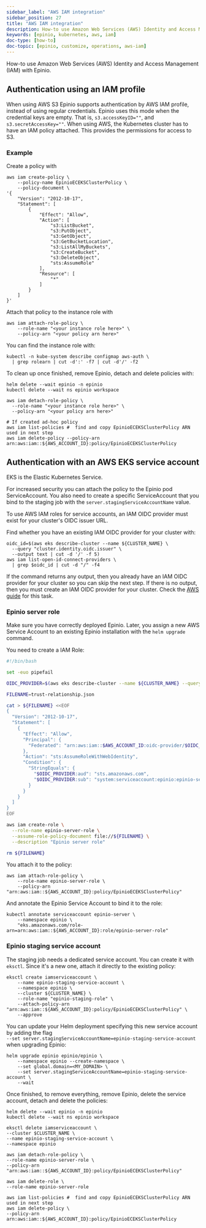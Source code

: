 ```yaml
---
sidebar_label: "AWS IAM integration"
sidebar_position: 27
title: "AWS IAM integration"
description: How-to use Amazon Web Services (AWS) Identity and Access Management (IAM) with Epinio.
keywords: [epinio, kubernetes, aws, iam]
doc-type: [how-to]
doc-topic: [epinio, customize, operations, aws-iam]
---
```


<head>
  <link rel="canonical" href="https://docs.epinio.io/howtos/operations/aws_iam_integration"/>
</head>

How-to use Amazon Web Services (AWS) Identity and Access Management (IAM) with Epinio.

## Authentication using an IAM profile

When using AWS S3 Epinio supports authentication by AWS IAM profile, instead of using regular credentials.
Epinio uses this mode when the credential keys are empty.
That is, `s3.accessKeyID=""`, and `s3.secretAccessKey=""`.
When using AWS, the Kubernetes cluster has to have an IAM policy attached.
This provides the permissions for access to S3.

### Example

Create a policy with

```console
aws iam create-policy \
    --policy-name EpinioECEKSClusterPolicy \
    --policy-document \
'{
    "Version": "2012-10-17",
    "Statement": [
        {
            "Effect": "Allow",
            "Action": [
                "s3:ListBucket",
                "s3:PutObject",
                "s3:GetObject",
                "s3:GetBucketLocation",
                "s3:ListAllMyBuckets",
                "s3:CreateBucket",
                "s3:DeleteObject",
                "sts:AssumeRole"
            ],
            "Resource": [
                "*"
            ]
        }
    ]
}'
```

Attach that policy to the instance role with

```console
aws iam attach-role-policy \
    --role-name "<your instance role here>" \
    --policy-arn "<your policy arn here>"
```

You can find the instance role with:

```console
kubectl -n kube-system describe configmap aws-auth \
  | grep rolearn | cut -d':' -f7 | cut -d'/' -f2
```

To clean up once finished, remove Epinio, detach and delete policies with:

```console
helm delete --wait epinio -n epinio
kubectl delete --wait ns epinio workspace

aws iam detach-role-policy \
  --role-name "<your instance role here>" \
  --policy-arn "<your policy arn here>"

# If created ad-hoc policy
aws iam list-policies #  find and copy EpinioECEKSClusterPolicy ARN used in next step
aws iam delete-policy --policy-arn arn:aws:iam::${AWS_ACCOUNT_ID}:policy/EpinioECEKSClusterPolicy

```

## Authentication with an AWS EKS service account

EKS is the Elastic Kubernetes Service.

For increased security you can attach the policy to the Epinio pod ServiceAccount.
You also need to create a specific ServiceAccount that you bind to the staging job with the `server.stagingServiceAccountName` value.

To use AWS IAM roles for service accounts, an IAM OIDC provider must exist for your cluster's OIDC issuer URL.

Find whether you have an existing IAM OIDC provider for your cluster with:

```console
oidc_id=$(aws eks describe-cluster --name ${CLUSTER_NAME} \
  --query "cluster.identity.oidc.issuer" \
  --output text | cut -d '/' -f 5)
aws iam list-open-id-connect-providers \
  | grep $oidc_id | cut -d "/" -f4
```

If the command returns any output, then you already have an IAM OIDC provider for your cluster so you can skip the next step.
If there is no output, then you must create an IAM OIDC provider for your cluster.
Check the [AWS guide](https://docs.aws.amazon.com/eks/latest/userguide/enable-iam-roles-for-service-accounts.html) for this task.

### Epinio server role

Make sure you have correctly deployed Epinio.
Later, you assign a new AWS Service Account to an existing Epinio installation with the `helm upgrade` command.

You need to create a IAM Role:

```bash
#!/bin/bash

set -euo pipefail

OIDC_PROVIDER=$(aws eks describe-cluster --name ${CLUSTER_NAME} --query "cluster.identity.oidc.issuer" --output text | sed -e "s/^https:\/\///")

FILENAME=trust-relationship.json

cat > ${FILENAME} <<EOF
{
  "Version": "2012-10-17",
  "Statement": [
    {
      "Effect": "Allow",
      "Principal": {
        "Federated": "arn:aws:iam::$AWS_ACCOUNT_ID:oidc-provider/$OIDC_PROVIDER"
      },
      "Action": "sts:AssumeRoleWithWebIdentity",
      "Condition": {
        "StringEquals": {
          "$OIDC_PROVIDER:aud": "sts.amazonaws.com",
          "$OIDC_PROVIDER:sub": "system:serviceaccount:epinio:epinio-server"
        }
      }
    }
  ]
}
EOF

aws iam create-role \
  --role-name epinio-server-role \
  --assume-role-policy-document file://${FILENAME} \
  --description "Epinio server role"

rm ${FILENAME}
```

You attach it to the policy:

```console
aws iam attach-role-policy \
    --role-name epinio-server-role \
    --policy-arn "arn:aws:iam::${AWS_ACCOUNT_ID}:policy/EpinioECEKSClusterPolicy"
```

And annotate the Epinio Service Account to bind it to the role:

```console
kubectl annotate serviceaccount epinio-server \
    --namespace epinio \
    "eks.amazonaws.com/role-arn=arn:aws:iam::${AWS_ACCOUNT_ID}:role/epinio-server-role"
```

### Epinio staging service account

The staging job needs a dedicated service account. You can create it with `eksctl`.
Since it's a new one, attach it directly to the existing policy:

```console
eksctl create iamserviceaccount \
    --name epinio-staging-service-account \
    --namespace epinio \
    --cluster ${CLUSTER_NAME} \
    --role-name "epinio-staging-role" \
    --attach-policy-arn "arn:aws:iam::${AWS_ACCOUNT_ID}:policy/EpinioECEKSClusterPolicy" \
    --approve
```

You can update your Helm deployment specifying this new service account by adding the flag<br/>
`--set server.stagingServiceAccountName=epinio-staging-service-account`<br/>
when upgrading Epinio:

```console
helm upgrade epinio epinio/epinio \
    --namespace epinio --create-namespace \
    --set global.domain=<MY_DOMAIN> \
    --set server.stagingServiceAccountName=epinio-staging-service-account \
    --wait
```

Once finished, to remove everything, remove Epinio, delete the service account, detach and delete the policies:

```console
helm delete --wait epinio -n epinio
kubectl delete --wait ns epinio workspace

eksctl delete iamserviceaccount \
--cluster $CLUSTER_NAME \
--name epinio-staging-service-account \
--namespace epinio

aws iam detach-role-policy \
--role-name epinio-server-role \
--policy-arn "arn:aws:iam::${AWS_ACCOUNT_ID}:policy/EpinioECEKSClusterPolicy"

aws iam delete-role \
--role-name epinio-server-role

aws iam list-policies #  find and copy EpinioECEKSClusterPolicy ARN used in next step
aws iam delete-policy \
--policy-arn arn:aws:iam::${AWS_ACCOUNT_ID}:policy/EpinioECEKSClusterPolicy
```
